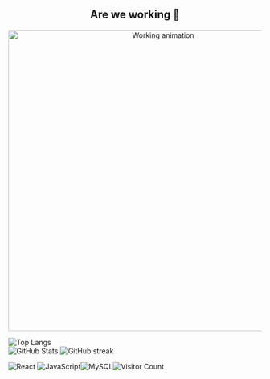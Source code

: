 <h2 align="center"> Are we working 👋</h2>

<p align="center">
  <img src="https://media.giphy.com/media/3o7abKhOpu0NwenH3O/giphy.gif" width="600" alt="Working animation">
</p>



![Top Langs](https://github-readme-stats.vercel.app/api/top-langs/?username=mashhur&layout=compact&theme=radical)       
![GitHub Stats](https://github-readme-stats.vercel.app/api?username=mashhur&show_icons=true&theme=radical)
![GitHub streak](https://github-readme-streak-stats.herokuapp.com/?user=mashhur&theme=radical)




![React](https://img.shields.io/badge/React-%2361DAFB?style=for-the-badge&logo=react&logoColor=white) ![JavaScript](https://img.shields.io/badge/JavaScript-%23F7DF1E?style=for-the-badge&logo=javascript&logoColor=black)![MySQL](https://img.shields.io/badge/MySQL-%234479A1?style=for-the-badge&logo=mysql&logoColor=white)![Visitor Count](https://komarev.com/ghpvc/?username=mashhur&color=blue)

